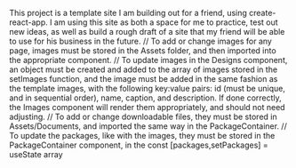 This project is a template site I am building out for a friend, using create-react-app.
I am using this site as both a space for me to practice, test out new ideas, as well as build a rough draft of a site that my friend will be able to use for his business in the future.
//
To add or change images for any page, images must be stored in the Assets folder, and then imported into the appropriate component.
//
To update images in the Designs component, an object must be created and added to the array of images stored in the setImages function, and the image must be added in the same fashion as the template images, with the following key:value pairs: id (must be unique, and in sequential order), name, caption, and description. If done correctly, the Images component will render them appropriately, and should not need adjusting.
//
To add or change downloadable files, they must be stored in Assets/Documents, and imported the same way in the PackageContainer.
//
To update the packages, like with the images, they must be stored in the PackageContainer component, in the const [packages,setPackages] = useState array
